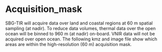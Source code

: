 # Acquisition_mask

SBG-TIR will acquire data over land and coastal regions at 60 m spatial sampling (at nadir). To reduce data volumes, thermal data over the open ocean will be binned to 960 m (at nadir) on-board. VNIR data will not be acquired over open ocean. The following kmz and image file show which areas are within the high-resolution (60 m) acquisition mask. 

